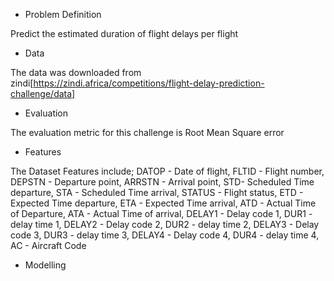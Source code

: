 * Problem Definition

Predict the estimated duration of flight delays per flight

* Data

The data was downloaded from zindi[https://zindi.africa/competitions/flight-delay-prediction-challenge/data]

* Evaluation

The evaluation metric for this challenge is Root Mean Square error

* Features

The Dataset Features include; DATOP - Date of flight, FLTID - Flight number, DEPSTN - Departure point, ARRSTN - Arrival point, 
STD- Scheduled Time departure, STA - Scheduled Time arrival, STATUS - Flight status, ETD - Expected Time departure, 
ETA - Expected Time arrival, ATD - Actual Time of Departure, ATA - Actual Time of arrival, DELAY1 - Delay code 1, DUR1 - delay time 1,
DELAY2 - Delay code 2, DUR2 - delay time 2, DELAY3 - Delay code 3, DUR3 - delay time 3, DELAY4 - Delay code 4, DUR4 - delay time 4, 
AC - Aircraft Code

* Modelling



